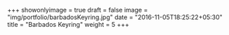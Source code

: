 +++
showonlyimage = true
draft = false
image = "img/portfolio/barbadosKeyring.jpg"
date = "2016-11-05T18:25:22+05:30"
title = "Barbados Keyring"
weight = 5
+++